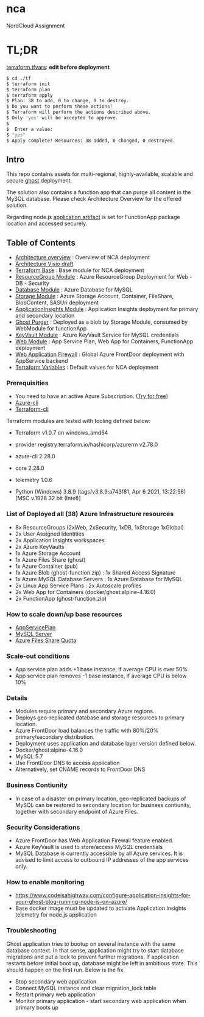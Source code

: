 # nca
NordCloud Assignment

# TL;DR
[terraform.tfvars](./tf/terraform.tfvars): **edit before deployment**
```bash
$ cd ./tf
$ terraform init
$ terraform plan
$ terraform apply
$ Plan: 38 to add, 0 to change, 0 to destroy.
$ Do you want to perform these actions?
$ Terraform will perform the actions described above.
$ Only 'yes' will be accepted to approve.
$
$  Enter a value:
$ "yes"
$ Apply complete! Resources: 38 added, 0 changed, 0 destroyed.
```

## Intro
This repo contains assets for multi-regional, highly-available, scalable and secure [ghost](https://docs.ghost.org) deployment.

The solution also contains a function app that can purge all content in the MySQL database. Please check Architecture Overview for the offered solution.

Regarding node.js [application artifact](./tf/storage/artifacts) is set for FunctionApp package location and accessed securely.

## Table of Contents
- [Architecture overview](./NCA-HA-Architecture.pdf) : Overview of NCA deployment
- [Architecture Visio draft](./NCA-HA.vsdx)
- [Terraform Base](./tf/main.tf) : Base module for NCA deployment
- [ResourceGroup Module](./tf/rg/) : Azure ResourceGroup Deployment for Web - DB - Security
- [Database Module](./tf/db/) : Azure Database for MySQL
- [Storage Module](./tf/storage/) : Azure Storage Account, Container, FileShare, BlobContent, SASUri deployment
- [ApplicationInsights Module](./tf/ai/) : Application Insights deployment for primary and secondary location
- [Ghost Purger](./tf/storage/artifacts/) : Deployed as a blob by Storage Module, consumed by WebModule for functionApp
- [KeyVault Module](./tf/vault/) : Azure KeyVault Service for MySQL credentials
- [Web Module](./tf/web/) : App Service Plan, Web App for Containers, FunctionApp deployment
- [Web Application Firewall](./tf/waf/) : Global Azure FrontDoor deployment with AppService backend
- [Terraform Variables](./tf/terraform.tfvars) : Default values for NCA deployment

### Prerequisities
- You need to have an active Azure Subscription. ([Try for free](https://azure.microsoft.com/en-us/free/))
- [Azure-cli](https://docs.microsoft.com/en-us/cli/azure/install-azure-cli)
- [Terraform-cli](https://www.terraform.io/docs/cli/index.html)


Terraform modules are tested with tooling defined below:
- Terraform v1.0.7 on windows_amd64
-  provider registry.terraform.io/hashicorp/azurerm v2.78.0

- azure-cli                         2.28.0
- core                              2.28.0
- telemetry                          1.0.6
- Python (Windows) 3.8.9 (tags/v3.8.9:a743f81, Apr  6 2021, 13:22:56) [MSC v.1928 32 bit (Intel)]

### List of Deployed all (38) Azure Infrastructure resources
- 8x ResourceGroups (2xWeb, 2xSecurity, 1xDB, 1xStorage 1xGlobal)
- 2x User Assigned Identities
- 2x Application Insights workspaces
- 2x Azure KeyVaults
- 1x Azure Storage Account
- 1x Azure Files Share (ghost)
- 1x Azure Container (pub)
- 1x Azure Blob (ghost-function.zip) : 1x Shared Access Signature
- 1x Azure MySQL Database Servers : 1x Azure Database for MySQL
- 2x Linux App Service Plans : 2x Autoscale profiles
- 2x Web App for Containers (docker/ghost:alpine-4.16.0)
- 2x FunctionApp (ghost-function.zip)

### How to scale down/up base resources
- [AppServicePlan](./tf/web/main.tf#L19)
- [MySQL Server](./tf/db/main.tf#L17)
- [Azure Files Share Quota](./tf/storage/main.tf#L27)
### Scale-out conditions
- App service plan adds +1 base instance, if average CPU is over 50%
- App service plan removes -1 base instance, if average CPU is below 10%


### Details
- Modules require primary and secondary Azure regions.
- Deploys geo-replicated database and storage resources to primary location.
- Azure FrontDoor load balances the traffic with 80%/20% primary/secondary distribution.
- Deployment uses application and database layer version defined below.
 - Docker/ghost:alpine-4.16.0
 - MySQL 5.7
- Use FrontDoor DNS to access application
- Alternatively, set CNAME records to FrontDoor DNS

### Business Contiunity
- In case of a disaster on primary location, geo-replicated backups of MySQL can be restored to secondary location for business contiunity, together with secondary endpoint of Azure Files.

### Security Considerations
- Azure FrontDoor has Web Application Firewall feature enabled.
- Azure KeyVault is used to store/access MySQL credentials
- MySQL Database is currently accessible by all Azure services. It is advised to limit access to outbound IP addresses of the app services only.

### How to enable monitoring
- https://www.codeisahighway.com/configure-application-insights-for-your-ghost-blog-running-node-js-on-azure/
- Base docker image must be updated to activate Application Insights telemetry for node.js application

### Troubleshooting
Ghost application tries to bootup on several instance with the same database context. In that sense, application might try to start database migrations and put a lock to prevent further migrations. If application restarts before initial boot up, database might be left in ambitious state.
This should happen on the first run. Below is the fix.
- Stop secondary web application
- Connect MySQL instance and clear migration_lock table
- Restart primary web application
- Monitor primary application - start secondary web application when primary boots up